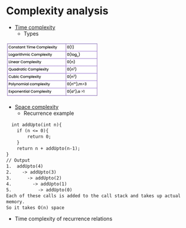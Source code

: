# Complexity analysis
- [Time complexity](lectures/1.Time_complexity.pdf)
  - Types
<img src="lectures/2.Types_time_complexity.jpg">

- [Space complexity](lectures/3.Space_complexity.pdf)
  - Recurrence example
```
  int addUpto(int n){
    if (n <= 0){
        return 0;
    }
    return n + addUpto(n-1);
}
// Output 
1.  addUpto(4)
2.    -> addUpto(3)
3.      -> addUpto(2)
4.        -> addUpto(1)
5.          -> addUpto(0)
Each of these calls is added to the call stack and takes up actual memory.
So it takes O(n) space
```
- Time complexity of recurrence relations
